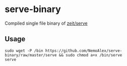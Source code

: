 # serve-binary
Compiled single file binary of [zeit/serve](https://github.com/zeit/serve)

## Usage
```
sudo wget -P /bin https://github.com/NemoAlex/serve-binary/raw/master/serve && sudo chmod a+x /bin/serve
serve
```

